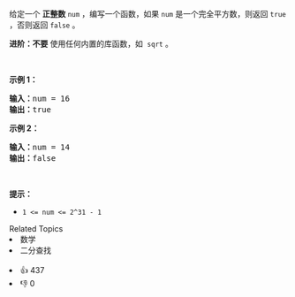 <p>给定一个 <strong>正整数</strong> <code>num</code> ，编写一个函数，如果 <code>num</code> 是一个完全平方数，则返回 <code>true</code> ，否则返回 <code>false</code> 。</p>

<p><strong>进阶：不要</strong> 使用任何内置的库函数，如&nbsp; <code>sqrt</code> 。</p>

<p>&nbsp;</p>

<p><strong>示例 1：</strong></p>

<pre>
<strong>输入：</strong>num = 16
<strong>输出：</strong>true
</pre>

<p><strong>示例 2：</strong></p>

<pre>
<strong>输入：</strong>num = 14
<strong>输出：</strong>false
</pre>

<p>&nbsp;</p>

<p><strong>提示：</strong></p>

<ul> 
 <li><code>1 &lt;= num &lt;= 2^31 - 1</code></li> 
</ul>

<div><div>Related Topics</div><div><li>数学</li><li>二分查找</li></div></div><br><div><li>👍 437</li><li>👎 0</li></div>